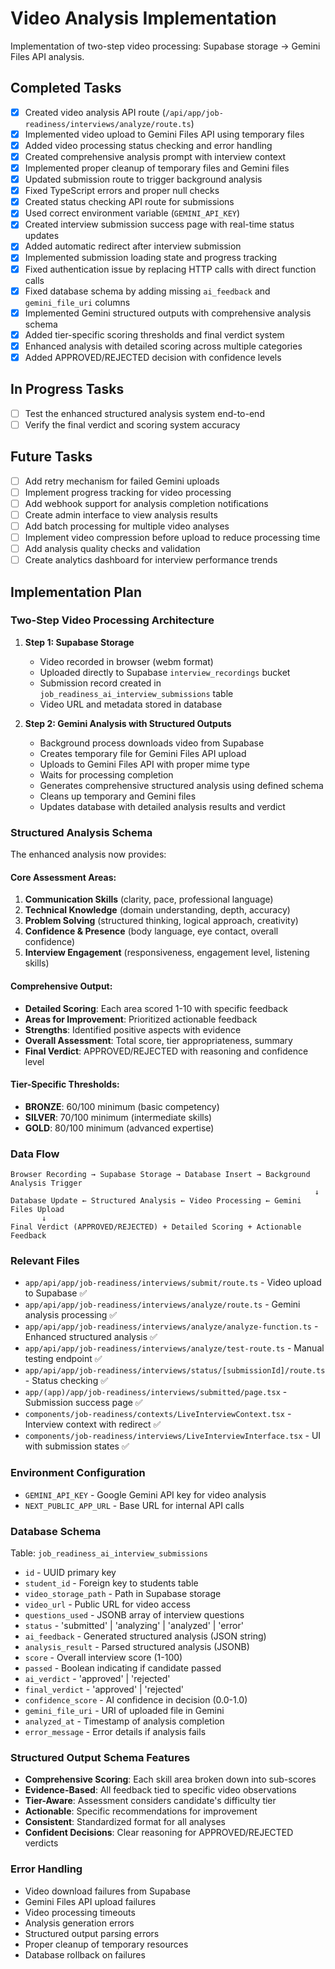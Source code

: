 # Video Analysis Implementation

Implementation of two-step video processing: Supabase storage → Gemini Files API analysis.

## Completed Tasks

- [x] Created video analysis API route (`/api/app/job-readiness/interviews/analyze/route.ts`)
- [x] Implemented video upload to Gemini Files API using temporary files
- [x] Added video processing status checking and error handling
- [x] Created comprehensive analysis prompt with interview context
- [x] Implemented proper cleanup of temporary files and Gemini files
- [x] Updated submission route to trigger background analysis
- [x] Fixed TypeScript errors and proper null checks
- [x] Created status checking API route for submissions
- [x] Used correct environment variable (`GEMINI_API_KEY`)
- [x] Created interview submission success page with real-time status updates
- [x] Added automatic redirect after interview submission
- [x] Implemented submission loading state and progress tracking
- [x] Fixed authentication issue by replacing HTTP calls with direct function calls
- [x] Fixed database schema by adding missing `ai_feedback` and `gemini_file_uri` columns
- [x] Implemented Gemini structured outputs with comprehensive analysis schema
- [x] Added tier-specific scoring thresholds and final verdict system
- [x] Enhanced analysis with detailed scoring across multiple categories
- [x] Added APPROVED/REJECTED decision with confidence levels

## In Progress Tasks

- [ ] Test the enhanced structured analysis system end-to-end
- [ ] Verify the final verdict and scoring system accuracy

## Future Tasks

- [ ] Add retry mechanism for failed Gemini uploads
- [ ] Implement progress tracking for video processing
- [ ] Add webhook support for analysis completion notifications
- [ ] Create admin interface to view analysis results
- [ ] Add batch processing for multiple video analyses
- [ ] Implement video compression before upload to reduce processing time
- [ ] Add analysis quality checks and validation
- [ ] Create analytics dashboard for interview performance trends

## Implementation Plan

### Two-Step Video Processing Architecture

1. **Step 1: Supabase Storage**
   - Video recorded in browser (webm format)
   - Uploaded directly to Supabase `interview_recordings` bucket
   - Submission record created in `job_readiness_ai_interview_submissions` table
   - Video URL and metadata stored in database

2. **Step 2: Gemini Analysis with Structured Outputs**
   - Background process downloads video from Supabase
   - Creates temporary file for Gemini Files API upload
   - Uploads to Gemini Files API with proper mime type
   - Waits for processing completion
   - Generates comprehensive structured analysis using defined schema
   - Cleans up temporary and Gemini files
   - Updates database with detailed analysis results and verdict

### Structured Analysis Schema

The enhanced analysis now provides:

#### Core Assessment Areas:
1. **Communication Skills** (clarity, pace, professional language)
2. **Technical Knowledge** (domain understanding, depth, accuracy)
3. **Problem Solving** (structured thinking, logical approach, creativity)
4. **Confidence & Presence** (body language, eye contact, overall confidence)
5. **Interview Engagement** (responsiveness, engagement level, listening skills)

#### Comprehensive Output:
- **Detailed Scoring**: Each area scored 1-10 with specific feedback
- **Areas for Improvement**: Prioritized actionable feedback
- **Strengths**: Identified positive aspects with evidence
- **Overall Assessment**: Total score, tier appropriateness, summary
- **Final Verdict**: APPROVED/REJECTED with reasoning and confidence level

#### Tier-Specific Thresholds:
- **BRONZE**: 60/100 minimum (basic competency)
- **SILVER**: 70/100 minimum (intermediate skills)
- **GOLD**: 80/100 minimum (advanced expertise)

### Data Flow

```
Browser Recording → Supabase Storage → Database Insert → Background Analysis Trigger
                                                                    ↓
Database Update ← Structured Analysis ← Video Processing ← Gemini Files Upload
       ↓
Final Verdict (APPROVED/REJECTED) + Detailed Scoring + Actionable Feedback
```

### Relevant Files

- `app/api/app/job-readiness/interviews/submit/route.ts` - Video upload to Supabase ✅
- `app/api/app/job-readiness/interviews/analyze/route.ts` - Gemini analysis processing ✅
- `app/api/app/job-readiness/interviews/analyze/analyze-function.ts` - Enhanced structured analysis ✅
- `app/api/app/job-readiness/interviews/analyze/test-route.ts` - Manual testing endpoint ✅
- `app/api/app/job-readiness/interviews/status/[submissionId]/route.ts` - Status checking ✅
- `app/(app)/app/job-readiness/interviews/submitted/page.tsx` - Submission success page ✅
- `components/job-readiness/contexts/LiveInterviewContext.tsx` - Interview context with redirect ✅
- `components/job-readiness/interviews/LiveInterviewInterface.tsx` - UI with submission states ✅

### Environment Configuration

- `GEMINI_API_KEY` - Google Gemini API key for video analysis
- `NEXT_PUBLIC_APP_URL` - Base URL for internal API calls

### Database Schema

Table: `job_readiness_ai_interview_submissions`
- `id` - UUID primary key
- `student_id` - Foreign key to students table
- `video_storage_path` - Path in Supabase storage
- `video_url` - Public URL for video access
- `questions_used` - JSONB array of interview questions
- `status` - 'submitted' | 'analyzing' | 'analyzed' | 'error'
- `ai_feedback` - Generated structured analysis (JSON string)
- `analysis_result` - Parsed structured analysis (JSONB)
- `score` - Overall interview score (1-100)
- `passed` - Boolean indicating if candidate passed
- `ai_verdict` - 'approved' | 'rejected'
- `final_verdict` - 'approved' | 'rejected'
- `confidence_score` - AI confidence in decision (0.0-1.0)
- `gemini_file_uri` - URI of uploaded file in Gemini
- `analyzed_at` - Timestamp of analysis completion
- `error_message` - Error details if analysis fails

### Structured Output Schema Features

- **Comprehensive Scoring**: Each skill area broken down into sub-scores
- **Evidence-Based**: All feedback tied to specific video observations
- **Tier-Aware**: Assessment considers candidate's difficulty tier
- **Actionable**: Specific recommendations for improvement
- **Consistent**: Standardized format for all analyses
- **Confident Decisions**: Clear reasoning for APPROVED/REJECTED verdicts

### Error Handling

- Video download failures from Supabase
- Gemini Files API upload failures  
- Video processing timeouts
- Analysis generation errors
- Structured output parsing errors
- Proper cleanup of temporary resources
- Database rollback on failures 